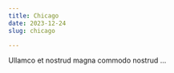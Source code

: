 ```yaml
---
title: Chicago
date: 2023-12-24
slug: chicago

---
```


Ullamco et nostrud magna commodo nostrud ...
